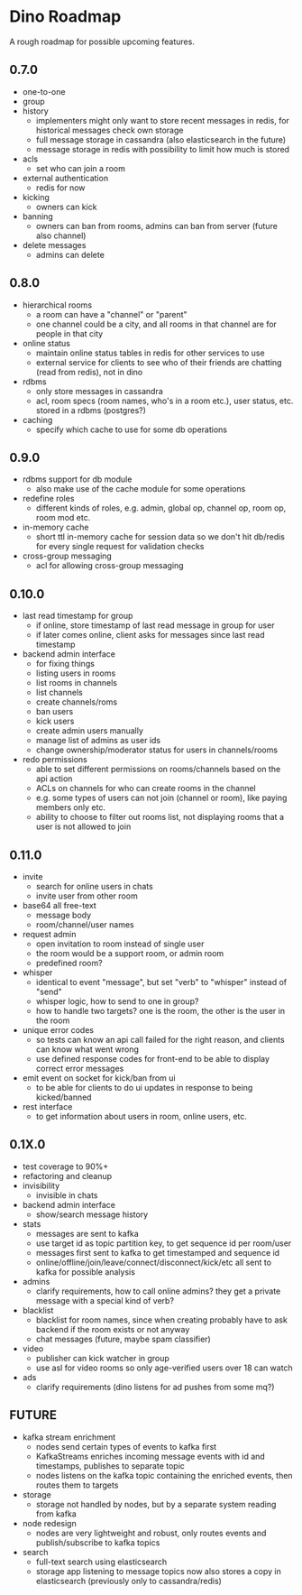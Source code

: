 # Dino Roadmap

A rough roadmap for possible upcoming features.

0.7.0
---
* one-to-one
* group
* history
    - implementers might only want to store recent messages in redis, for historical messages check own storage
    - full message storage in cassandra (also elasticsearch in the future)
    - message storage in redis with possibility to limit how much is stored
* acls
    - set who can join a room
* external authentication
    - redis for now
* kicking
    - owners can kick
* banning
    - owners can ban from rooms, admins can ban from server (future also channel)
* delete messages
    - admins can delete

0.8.0
---
* hierarchical rooms
    - a room can have a "channel" or "parent"
    - one channel could be a city, and all rooms in that channel are for people in that city
* online status
    - maintain online status tables in redis for other services to use
    - external service for clients to see who of their friends are chatting (read from redis), not in dino
* rdbms
    - only store messages in cassandra
    - acl, room specs (room names, who's in a room etc.), user status, etc. stored in a rdbms (postgres?)
* caching
    - specify which cache to use for some db operations

0.9.0
---
* rdbms support for db module
    - also make use of the cache module for some operations
* redefine roles
    - different kinds of roles, e.g. admin, global op, channel op, room op, room mod etc.
* in-memory cache
    - short ttl in-memory cache for session data so we don't hit db/redis for every single request for validation checks
* cross-group messaging
    - acl for allowing cross-group messaging

0.10.0
---
* last read timestamp for group
    - if online, store timestamp of last read message in group for user
    - if later comes online, client asks for messages since last read timestamp 
* backend admin interface
    - for fixing things
    - listing users in rooms
    - list rooms in channels
    - list channels
    - create channels/roms
    - ban users
    - kick users
    - create admin users manually
    - manage list of admins as user ids
    - change ownership/moderator status for users in channels/rooms
* redo permissions
    - able to set different permissions on rooms/channels based on the api action
    - ACLs on channels for who can create rooms in the channel
    - e.g. some types of users can not join (channel or room), like paying members only etc.
    - ability to choose to filter out rooms list, not displaying rooms that a user is not allowed to join

0.11.0
---
* invite
    - search for online users in chats
    - invite user from other room
* base64 all free-text
    - message body
    - room/channel/user names
* request admin
    - open invitation to room instead of single user
    - the room would be a support room, or admin room
    - predefined room?
* whisper
    - identical to event "message", but set "verb" to "whisper" instead of "send"
    - whisper logic, how to send to one in group?
    - how to handle two targets? one is the room, the other is the user in the room
* unique error codes
    - so tests can know an api call failed for the right reason, and clients can know what went wrong
    - use defined response codes for front-end to be able to display correct error messages
* emit event on socket for kick/ban from ui
    - to be able for clients to do ui updates in response to being kicked/banned 
* rest interface
    - to get information about users in room, online users, etc.

0.1X.0
---
* test coverage to 90%+
* refactoring and cleanup
* invisibility
    - invisible in chats
* backend admin interface
    - show/search message history
* stats
    - messages are sent to kafka
    - use target id as topic partition key, to get sequence id per room/user
    - messages first sent to kafka to get timestamped and sequence id
    - online/offline/join/leave/connect/disconnect/kick/etc all sent to kafka for possible analysis
* admins
    - clarify requirements, how to call online admins? they get a private message with a special kind of verb?
* blacklist
    - blacklist for room names, since when creating probably have to ask backend if the room exists or not anyway
    - chat messages (future, maybe spam classifier)
* video
    - publisher can kick watcher in group
    - use asl for video rooms so only age-verified users over 18 can watch
* ads
    - clarify requirements (dino listens for ad pushes from some mq?)

FUTURE
---
* kafka stream enrichment
    - nodes send certain types of events to kafka first
    - KafkaStreams enriches incoming message events with id and timestamps, publishes to separate topic
    - nodes listens on the kafka topic containing the enriched events, then routes them to targets
* storage
    - storage not handled by nodes, but by a separate system reading from kafka
* node redesign
    - nodes are very lightweight and robust, only routes events and publish/subscribe to kafka topics
* search
    - full-text search using elasticsearch
    - storage app listening to message topics now also stores a copy in elasticsearch (previously only to cassandra/redis)
